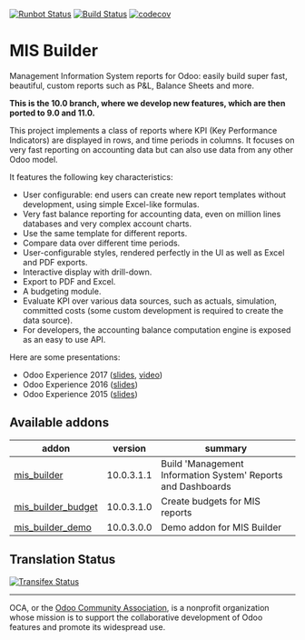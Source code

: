 [![Runbot Status](https://runbot.odoo-community.org/runbot/badge/flat/248/10.0.svg)](https://runbot.odoo-community.org/runbot/repo/github-com-oca-mis-builder-248)
[![Build Status](https://travis-ci.org/OCA/mis-builder.svg?branch=10.0)](https://travis-ci.org/OCA/mis-builder)
[![codecov](https://codecov.io/gh/OCA/mis-builder/branch/10.0/graph/badge.svg)](https://codecov.io/gh/OCA/mis-builder)

# MIS Builder

Management Information System reports for Odoo: easily build super fast,
beautiful, custom reports such as P&L, Balance Sheets and more.

**This is the 10.0 branch, where we develop new features, which are then ported
to 9.0 and 11.0.**

This project implements a class of reports where KPI (Key Performance Indicators)
are displayed in rows, and time periods in columns. It focuses on very fast reporting
on accounting data but can also use data from any other Odoo model.

It features the following key characteristics:

- User configurable: end users can create new report templates without development,
  using simple Excel-like formulas.
- Very fast balance reporting for accounting data, even on million lines databases
  and very complex account charts.
- Use the same template for different reports.
- Compare data over different time periods.
- User-configurable styles, rendered perfectly in the UI as well as Excel and PDF exports.
- Interactive display with drill-down.
- Export to PDF and Excel.
- A budgeting module.
- Evaluate KPI over various data sources, such as actuals, simulation, committed costs
  (some custom development is required to create the data source).
- For developers, the accounting balance computation engine is exposed as an easy
  to use API.

Here are some presentations:

- Odoo Experience 2017 ([slides](https://www.slideshare.net/acsone/budget-control-with-misbuilder-3-2017), [video](https://youtu.be/0PpxGAf2l-0))
- Odoo Experience 2016 ([slides](https://www.slideshare.net/acsone/misbuilder-2016))
- Odoo Experience 2015 ([slides](https://www.slideshare.net/acsone/misbuilder))


[//]: # (addons)

Available addons
----------------
addon | version | summary
--- | --- | ---
[mis_builder](mis_builder/) | 10.0.3.1.1 | Build 'Management Information System' Reports and Dashboards
[mis_builder_budget](mis_builder_budget/) | 10.0.3.1.0 | Create budgets for MIS reports
[mis_builder_demo](mis_builder_demo/) | 10.0.3.0.0 | Demo addon for MIS Builder

[//]: # (end addons)

Translation Status
------------------
[![Transifex Status](https://www.transifex.com/projects/p/OCA-mis-builder-10-0/chart/image_png)](https://www.transifex.com/projects/p/OCA-mis-builder-10-0)

----

OCA, or the [Odoo Community Association](http://odoo-community.org/), is a nonprofit organization whose
mission is to support the collaborative development of Odoo features and
promote its widespread use.
